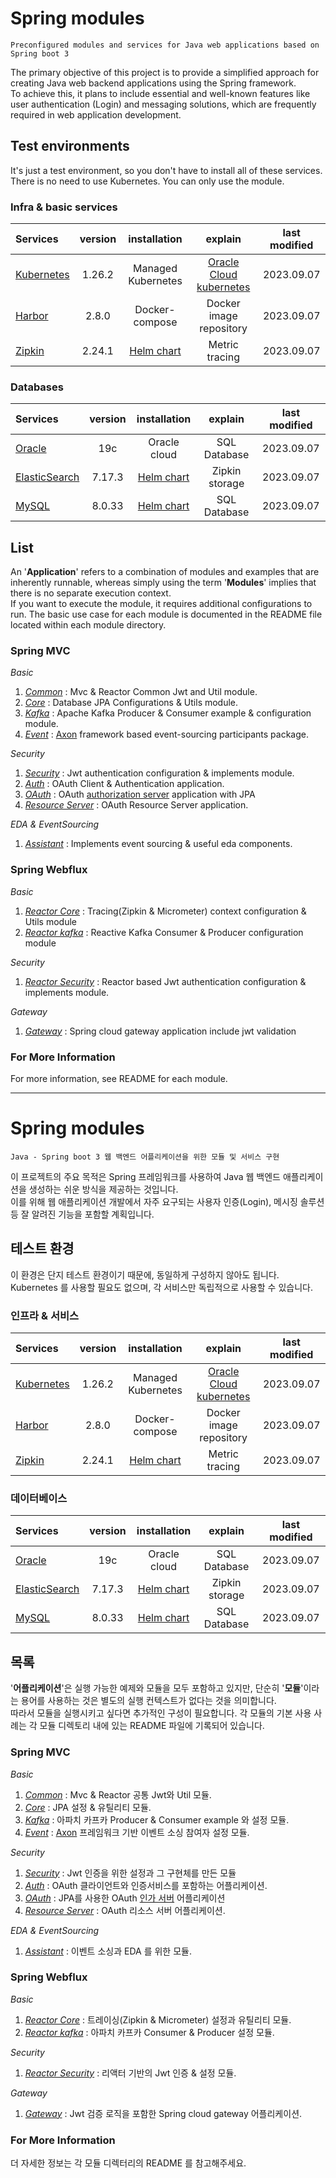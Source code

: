 # Spring modules
    Preconfigured modules and services for Java web applications based on Spring boot 3

The primary objective of this project is to provide a simplified approach for creating Java web backend applications using the Spring framework.  
To achieve this, it plans to include essential and well-known features like user authentication (Login) and messaging solutions, which are frequently required in web application development.

## Test environments
It's just a test environment, so you don't have to install all of these services. There is no need to use Kubernetes. You can only use the module.

### Infra & basic services
|Services|version|installation|explain|last modified|
|:---|:---:|:---:|:---:|:---:|
|[Kubernetes](https://kubernetes.io/docs/home/)|1.26.2|Managed Kubernetes|[Oracle Cloud kubernetes](https://www.oracle.com/cloud/free)|2023.09.07|
|[Harbor](https://harbor.registry.notypie.dev/)|2.8.0|Docker-compose|Docker image repository|2023.09.07|
|[Zipkin](https://github.com/openzipkin/zipkin)|2.24.1|[Helm chart](https://github.com/openzipkin/zipkin/tree/master/charts/zipkin)|Metric tracing|2023.09.07|

### Databases
|Services|version|installation|explain|last modified|
|:---|:---:|:---:|:---:|:---:|
|[Oracle](https://www.oracle.com/autonomous-database/)|19c|Oracle cloud|SQL Database|2023.09.07|
|[ElasticSearch](https://github.com/elastic/elasticsearch)|7.17.3|[Helm chart](https://github.com/elastic/helm-charts)|Zipkin storage|2023.09.07|
|[MySQL](https://github.com/bitnami/charts/tree/main/bitnami/mysql)|8.0.33|[Helm chart](https://github.com/bitnami/charts/tree/main/bitnami/mysql)|SQL Database|2023.09.07|
## List
An '**Application**' refers to a combination of modules and examples that are inherently runnable, whereas simply using the term '**Modules**' implies that there is no separate execution context.  
If you want to execute the module, it requires additional configurations to run. The basic use case for each module is documented in the README file located within each module directory.
### Spring MVC
*Basic*
1. [*Common*](https://github.com/TrulyNotMalware/Modules/blob/main/common/README.md) : Mvc & Reactor Common Jwt and Util module.
2. [*Core*](https://github.com/TrulyNotMalware/Modules/blob/main/core/README.md) : Database JPA Configurations & Utils module.
3. [*Kafka*](https://github.com/TrulyNotMalware/Modules/blob/main/kafka/README.md) : Apache Kafka Producer & Consumer example & configuration module.
4. [*Event*](https://github.com/TrulyNotMalware/Modules/blob/main/event/README.md) : [Axon](https://docs.axoniq.io/reference-guide/) framework based event-sourcing participants package.

*Security*
1. [*Security*](https://github.com/TrulyNotMalware/Modules/blob/main/security/README.md) : Jwt authentication configuration & implements module.
2. [*Auth*](https://github.com/TrulyNotMalware/Modules/blob/main/auth/README.md) : OAuth Client & Authentication application.
3. [*OAuth*](https://github.com/TrulyNotMalware/Modules/blob/main/oauthServer/README.md) : OAuth [authorization server](https://docs.spring.io/spring-authorization-server/docs/current/reference/html/index.html) application with JPA
4. [*Resource Server*](https://github.com/TrulyNotMalware/Modules/blob/main/resourceServer/README.md) : OAuth Resource Server application.


*EDA & EventSourcing*
1. [*Assistant*](https://github.com/TrulyNotMalware/Modules/blob/main/assistant/README.md) : Implements event sourcing & useful eda components.

### Spring Webflux
*Basic*
1. [*Reactor Core*](https://github.com/TrulyNotMalware/Modules/blob/main/reactorCore/README.md) : Tracing(Zipkin & Micrometer) context configuration & Utils module
2. [*Reactor kafka*](https://github.com/TrulyNotMalware/Modules/blob/main/reactorKafka/README.md) : Reactive Kafka Consumer & Producer configuration module

*Security*
1. [*Reactor Security*](https://github.com/TrulyNotMalware/Modules/blob/main/reactorSecurity/README.md) : Reactor based Jwt authentication configuration & implements module.

*Gateway*
1. [*Gateway*](https://github.com/TrulyNotMalware/Modules/blob/main/reactorSecurity/README.md) : Spring cloud gateway application include jwt validation

### For More Information
For more information, see README for each module.

---
# Spring modules
    Java - Spring boot 3 웹 백엔드 어플리케이션을 위한 모듈 및 서비스 구현

이 프로젝트의 주요 목적은 Spring 프레임워크를 사용하여 Java 웹 백엔드 애플리케이션을 생성하는 쉬운 방식을 제공하는 것입니다.  
이를 위해 웹 애플리케이션 개발에서 자주 요구되는 사용자 인증(Login), 메시징 솔루션 등 잘 알려진 기능을 포함할 계획입니다.

## 테스트 환경
이 환경은 단지 테스트 환경이기 때문에, 동일하게 구성하지 않아도 됩니다. Kubernetes 를 사용할 필요도 없으며, 각 서비스만 독립적으로 사용할 수 있습니다.

### 인프라 & 서비스
|Services|version|installation|explain|last modified|
|:---|:---:|:---:|:---:|:---:|
|[Kubernetes](https://kubernetes.io/docs/home/)|1.26.2|Managed Kubernetes|[Oracle Cloud kubernetes](https://www.oracle.com/cloud/free)|2023.09.07|
|[Harbor](https://harbor.registry.notypie.dev/)|2.8.0|Docker-compose|Docker image repository|2023.09.07|
|[Zipkin](https://github.com/openzipkin/zipkin)|2.24.1|[Helm chart](https://github.com/openzipkin/zipkin/tree/master/charts/zipkin)|Metric tracing|2023.09.07|

### 데이터베이스
|Services|version|installation|explain|last modified|
|:---|:---:|:---:|:---:|:---:|
|[Oracle](https://www.oracle.com/autonomous-database/)|19c|Oracle cloud|SQL Database|2023.09.07|
|[ElasticSearch](https://github.com/elastic/elasticsearch)|7.17.3|[Helm chart](https://github.com/elastic/helm-charts)|Zipkin storage|2023.09.07|
|[MySQL](https://github.com/bitnami/charts/tree/main/bitnami/mysql)|8.0.33|[Helm chart](https://github.com/bitnami/charts/tree/main/bitnami/mysql)|SQL Database|2023.09.07|
## 목록
'**어플리케이션**'은 실행 가능한 예제와 모듈을 모두 포함하고 있지만, 단순히 '**모듈**'이라는 용어를 사용하는 것은 별도의 실행 컨텍스트가 없다는 것을 의미합니다.  
따라서 모듈을 실행시키고 싶다면 추가적인 구성이 필요합니다. 각 모듈의 기본 사용 사례는 각 모듈 디렉토리 내에 있는 README 파일에 기록되어 있습니다.  
### Spring MVC
*Basic*
1. [*Common*](https://github.com/TrulyNotMalware/Modules/blob/main/common/README.md) : Mvc & Reactor 공통 Jwt와 Util 모듈.
2. [*Core*](https://github.com/TrulyNotMalware/Modules/blob/main/core/README.md) : JPA 설정 & 유틸리티 모듈.
3. [*Kafka*](https://github.com/TrulyNotMalware/Modules/blob/main/kafka/README.md) : 아파치 카프카 Producer & Consumer example 와 설정 모듈.
4. [*Event*](https://github.com/TrulyNotMalware/Modules/blob/main/event/README.md) : [Axon](https://docs.axoniq.io/reference-guide/) 프레임워크 기반 이벤트 소싱 참여자 설정 모듈.

*Security*
1. [*Security*](https://github.com/TrulyNotMalware/Modules/blob/main/security/README.md) : Jwt 인증을 위한 설정과 그 구현체를 만든 모듈
2. [*Auth*](https://github.com/TrulyNotMalware/Modules/blob/main/auth/README.md) : OAuth 클라이언트와 인증서비스를 포함하는 어플리케이션.
3. [*OAuth*](https://github.com/TrulyNotMalware/Modules/blob/main/oauthServer/README.md) : JPA를 사용한 OAuth [인가 서버](https://docs.spring.io/spring-authorization-server/docs/current/reference/html/index.html) 어플리케이션
4. [*Resource Server*](https://github.com/TrulyNotMalware/Modules/blob/main/resourceServer/README.md) : OAuth 리소스 서버 어플리케이션.

*EDA & EventSourcing*
1. [*Assistant*](https://github.com/TrulyNotMalware/Modules/blob/main/assistant/README.md) : 이벤트 소싱과 EDA 를 위한 모듈.

### Spring Webflux
*Basic*
1. [*Reactor Core*](https://github.com/TrulyNotMalware/Modules/blob/main/reactorCore/README.md) : 트레이싱(Zipkin & Micrometer) 설정과 유틸리티 모듈.
2. [*Reactor kafka*](https://github.com/TrulyNotMalware/Modules/blob/main/reactorKafka/README.md) : 아파치 카프카 Consumer & Producer 설정 모듈.

*Security*
1. [*Reactor Security*](https://github.com/TrulyNotMalware/Modules/blob/main/reactorSecurity/README.md) : 리액터 기반의 Jwt 인증 & 설정 모듈.

*Gateway*
1. [*Gateway*](https://github.com/TrulyNotMalware/Modules/blob/main/reactorSecurity/README.md) : Jwt 검증 로직을 포함한 Spring cloud gateway 어플리케이션.

### For More Information
더 자세한 정보는 각 모듈 디렉터리의 README 를 참고해주세요.
